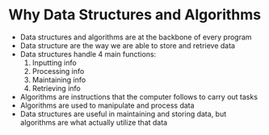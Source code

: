 # Why Data Structures and Algorithms

- Data structures and algorithms are at the backbone of every program
- Data structure are the way we are able to store and retrieve data
- Data structures handle 4 main functions:
    1. Inputting info
    1. Processing info
    1. Maintaining info
    1. Retrieving info
- Algorithms are instructions that the computer follows to carry out tasks
- Algorithms are used to manipulate and process data
- Data structures are useful in maintaining and storing data, but algorithms are what actually utilize that data